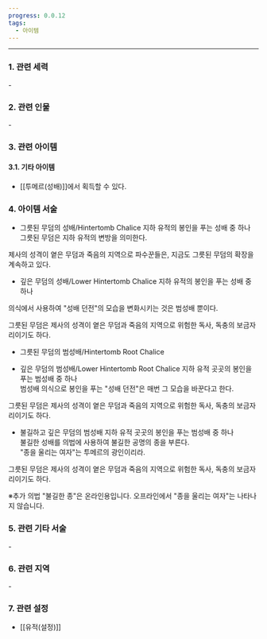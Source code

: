 ```yaml
---
progress: 0.0.12
tags:
  - 아이템
---
```

---
### 1. 관련 세력 
\-
### 2. 관련 인물
\-
### 3. 관련 아이템
#### 3.1. 기타 아이템
- [[투메르(성배)]]에서 획득할 수 있다.

### 4. 아이템 서술
- 그릇된 무덤의 성배/Hintertomb Chalice
지하 유적의 봉인을 푸는 성배 중 하나  
그릇된 무덤은 지하 유적의 변방을 의미한다.  
  
제사의 성격이 옅은 무덤과 죽음의 지역으로 파수꾼들은, 지금도 그릇된 무덤의 확장을 계속하고 있다.

- 깊은 무덤의 성배/Lower Hintertomb Chalice
지하 유적의 봉인을 푸는 성배 중 하나

의식에서 사용하여 "성배 던전"의 모습을 변화시키는 것은 범성배 뿐이다.  
  
그릇된 무덤은 제사의 성격이 옅은 무덤과 죽음의 지역으로 위험한 독사, 독충의 보금자리이기도 하다.

- 그릇된 무덤의 범성배/Hintertomb Root Chalice

- 깊은 무덤의 범성배/Lower Hintertomb Root Chalice
지하 유적 곳곳의 봉인을 푸는 범성배 중 하나  
범성배 의식으로 봉인을 푸는 "성배 던전"은 매번 그 모습을 바꾼다고 한다.  
  
그릇된 무덤은 제사의 성격이 옅은 무덤과 죽음의 지역으로 위험한 독사, 독충의 보금자리이기도 하다.

- 불길하고 깊은 무덤의 범성배
지하 유적 곳곳의 봉인을 푸는 범성배 중 하나  
불길한 성배를 의법에 사용하여 불길한 공명의 종을 부른다.  
"종을 울리는 여자"는 투메르의 광인이리라.  
  
그릇된 무덤은 제사의 성격이 옅은 무덤과 죽음의 지역으로 위험한 독사, 독충의 보금자리이기도 하다.  
  
※추가 의법 "불길한 종"은 온라인용입니다. 오프라인에서 "종을 울리는 여자"는 나타나지 않습니다.

### 5. 관련 기타 서술
\-
### 6. 관련 지역
\-

### 7. 관련 설정
- [[유적(설정)]]